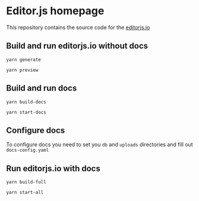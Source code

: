 # Editor.js homepage

This repository contains the source code for the [editorjs.io](https://editorjs.io)

## Build and run editorjs.io without docs

`yarn generate`

`yarn preview`

## Build and run docs

`yarn build-docs`

`yarn start-docs`

## Configure docs

To configure docs you need to set you `db` and `uploads` directories and fill out `docs-config.yaml`

## Run editorjs.io with docs

`yarn build-full`

`yarn start-all`
